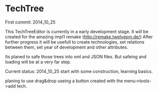 TechTree
========
First commit: 2014_10_25 

This TechTreeEditor is currently in a early development stage.
It will be created for the amazing impl1 remake (http://remake.twelvepm.de/)
After further progress it will be usefull to create technologies, set relations between them, 
set year of development and other attributes.

Its planed to safe those trees into xml and JSON files. 
But safeing and loading will be at a very far step.

Current status: 2014_10_25 
start with some construction, learning basics.

planing to use drag&drop useing a button created with the menu->tools->add tech.
